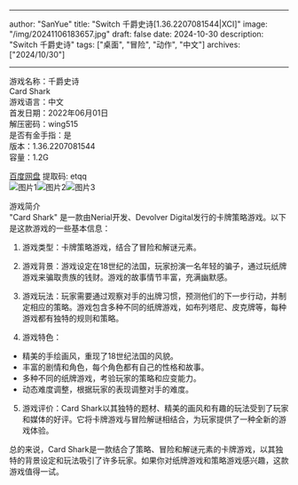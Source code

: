 
---
author: "SanYue"
title: "Switch 千爵史诗[1.36.2207081544|XCI]"
image: "/img/20241106183657.jpg"
draft: false
date: 2024-10-30
description: "Switch 千爵史诗"
tags: ["桌面", "冒险", "动作", "中文"]
archives: ["2024/10/30"]

---

游戏名称：千爵史诗   
Card Shark    
游戏语言：中文  
首发日期：2022年06月01日  
解压密码：wing515  
是否有金手指：是  
版本：1.36.2207081544   
容量：1.2G

[百度网盘](https://pan.baidu.com/s/1MlGmfUM2LOt8hXvaNfGGnw) 提取码: etqq  
![图片1](/img/c2efee.jpg)![图片2](/img/cea27b.jpg)![图片3](/img/a0bfa7.jpg)  

游戏简介  
"Card Shark" 是一款由Nerial开发、Devolver Digital发行的卡牌策略游戏。以下是这款游戏的一些基本信息：

1. 游戏类型：卡牌策略游戏，结合了冒险和解谜元素。

2. 游戏背景：游戏设定在18世纪的法国，玩家扮演一名年轻的骗子，通过玩纸牌游戏来骗取贵族的钱财。游戏的故事情节丰富，充满幽默感。

3. 游戏玩法：玩家需要通过观察对手的出牌习惯，预测他们的下一步行动，并制定相应的策略。游戏包含多种不同的纸牌游戏，如布列塔尼、皮克牌等，每种游戏都有独特的规则和策略。

4. 游戏特色：
- 精美的手绘画风，重现了18世纪法国的风貌。
- 丰富的剧情和角色，每个角色都有自己的性格和故事。
- 多种不同的纸牌游戏，考验玩家的策略和应变能力。
- 动态难度调整，根据玩家的表现调整对手的难度。

5. 游戏评价：Card Shark以其独特的题材、精美的画风和有趣的玩法受到了玩家和媒体的好评。它将卡牌游戏与冒险解谜相结合，为玩家提供了一种全新的游戏体验。

总的来说，Card Shark是一款结合了策略、冒险和解谜元素的卡牌游戏，以其独特的背景设定和玩法吸引了许多玩家。如果你对纸牌游戏和策略游戏感兴趣，这款游戏值得一试。
